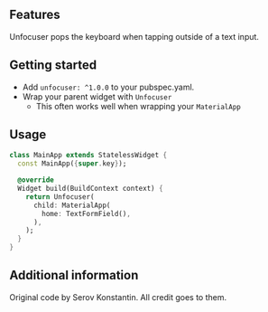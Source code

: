 ## Features

Unfocuser pops the keyboard when tapping outside of a text input.

## Getting started

- Add `unfocuser: ^1.0.0` to your pubspec.yaml.
- Wrap your parent widget with `Unfocuser`
  - This often works well when wrapping your `MaterialApp`

## Usage

```dart
class MainApp extends StatelessWidget {
  const MainApp({super.key});

  @override
  Widget build(BuildContext context) {
    return Unfocuser(
      child: MaterialApp(
        home: TextFormField(),
      ),
    );
  }
}
```

## Additional information

Original code by Serov Konstantin. All credit goes to them.
